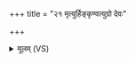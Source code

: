 +++
title = "२१ मृत्युर्हिङ्कृण्वत्युग्रो देवः"

+++
<details><summary>मूलम् (VS)</summary>

मृ॒त्युर्हि॑ङ्कृण्व॒त्यु१॒॑ग्रो दे॒वः पुच्छं॑ प॒र्यस्य॑न्ती ॥
</details>